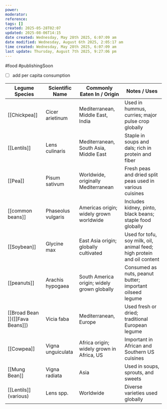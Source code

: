 ```yaml
---
power: 
moderator: 
reference: 
tags: []
created: 2025-05-28T02:07
updated: 2025-08-06T14:15
date created: Wednesday, May 28th 2025, 6:07:09 am
date modified: Wednesday, August 6th 2025, 2:05:17 am
time created: Wednesday, May 28th 2025, 6:07:09 am
last update: Thursday, August 7th 2025, 9:27:06 pm
---
```

#food #publishingSoon 
- [ ] add per capita consumption

| Legume Species                  | Scientific Name    | Commonly Eaten In / Origin                  | Notes / Uses                                                            |
| ------------------------------- | ------------------ | ------------------------------------------- | ----------------------------------------------------------------------- |
| [[Chickpea]]                    | Cicer arietinum    | Mediterranean, Middle East, India           | Used in hummus, curries; major pulse crop globally                      |
| [[Lentils]]                     | Lens culinaris     | Mediterranean, South Asia, Middle East      | Staple in soups and dals; rich in protein and fiber                     |
| [[Pea]]                         | Pisum sativum      | Worldwide, originally Mediterranean         | Fresh peas and dried split peas used in various cuisines                |
| [[common beans]]                 | Phaseolus vulgaris | Americas origin; widely grown worldwide     | Includes kidney, pinto, black beans; staple food globally               |
| [[Soybean]]                     | Glycine max        | East Asia origin; globally cultivated       | Used for tofu, soy milk, oil, animal feed; high protein and oil content |
| [[peanuts]]                     | Arachis hypogaea   | South America origin; widely grown globally | Consumed as nuts, peanut butter; important oilseed legume               |
| [[Broad Bean ]]([[Fava Beans]]) | Vicia faba         | Mediterranean, Europe                       | Used fresh or dried; traditional European legume                        |
| [[Cowpea]]                      | Vigna unguiculata  | Africa origin; widely grown in Africa, US   | Important in African and Southern US cuisines                           |
| [[Mung Bean]]                   | Vigna radiata      | Asia                                        | Used in soups, sprouts, and sweets                                      |
| [[Lentils]] (various)           | Lens spp.          | Worldwide                                   | Diverse varieties used globally                                         |